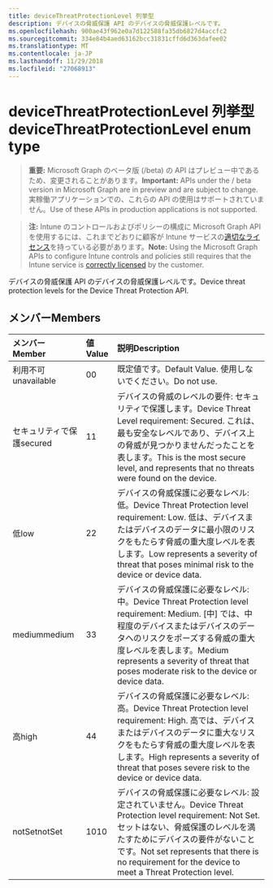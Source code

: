 ```yaml
---
title: deviceThreatProtectionLevel 列挙型
description: デバイスの脅威保護 API のデバイスの脅威保護レベルです。
ms.openlocfilehash: 900ae43f962e0a7d122588fa35db6827d4accfc2
ms.sourcegitcommit: 334e84b4aed63162bcc31831cffd6d363dafee02
ms.translationtype: MT
ms.contentlocale: ja-JP
ms.lasthandoff: 11/29/2018
ms.locfileid: "27068913"
---
```

# <a name="devicethreatprotectionlevel-enum-type"></a><span data-ttu-id="15641-103">deviceThreatProtectionLevel 列挙型</span><span class="sxs-lookup"><span data-stu-id="15641-103">deviceThreatProtectionLevel enum type</span></span>

> <span data-ttu-id="15641-104">**重要:** Microsoft Graph のベータ版 (/beta) の API はプレビュー中であるため、変更されることがあります。</span><span class="sxs-lookup"><span data-stu-id="15641-104">**Important:** APIs under the / beta version in Microsoft Graph are in preview and are subject to change.</span></span> <span data-ttu-id="15641-105">実稼働アプリケーションでの、これらの API の使用はサポートされていません。</span><span class="sxs-lookup"><span data-stu-id="15641-105">Use of these APIs in production applications is not supported.</span></span>

> <span data-ttu-id="15641-106">**注:** Intune のコントロールおよびポリシーの構成に Microsoft Graph API を使用するには、これまでどおりに顧客が Intune サービスの[適切なライセンス](https://go.microsoft.com/fwlink/?linkid=839381)を持っている必要があります。</span><span class="sxs-lookup"><span data-stu-id="15641-106">**Note:** Using the Microsoft Graph APIs to configure Intune controls and policies still requires that the Intune service is [correctly licensed](https://go.microsoft.com/fwlink/?linkid=839381) by the customer.</span></span>

<span data-ttu-id="15641-107">デバイスの脅威保護 API のデバイスの脅威保護レベルです。</span><span class="sxs-lookup"><span data-stu-id="15641-107">Device threat protection levels for the Device Threat Protection API.</span></span>
## <a name="members"></a><span data-ttu-id="15641-108">メンバー</span><span class="sxs-lookup"><span data-stu-id="15641-108">Members</span></span>
|<span data-ttu-id="15641-109">メンバー</span><span class="sxs-lookup"><span data-stu-id="15641-109">Member</span></span>|<span data-ttu-id="15641-110">値</span><span class="sxs-lookup"><span data-stu-id="15641-110">Value</span></span>|<span data-ttu-id="15641-111">説明</span><span class="sxs-lookup"><span data-stu-id="15641-111">Description</span></span>|
|:---|:---|:---|
|<span data-ttu-id="15641-112">利用不可</span><span class="sxs-lookup"><span data-stu-id="15641-112">unavailable</span></span>|<span data-ttu-id="15641-113">0</span><span class="sxs-lookup"><span data-stu-id="15641-113">0</span></span>|<span data-ttu-id="15641-114">既定値です。</span><span class="sxs-lookup"><span data-stu-id="15641-114">Default Value.</span></span> <span data-ttu-id="15641-115">使用しないでください。</span><span class="sxs-lookup"><span data-stu-id="15641-115">Do not use.</span></span>|
|<span data-ttu-id="15641-116">セキュリティで保護</span><span class="sxs-lookup"><span data-stu-id="15641-116">secured</span></span>|<span data-ttu-id="15641-117">1</span><span class="sxs-lookup"><span data-stu-id="15641-117">1</span></span>|<span data-ttu-id="15641-118">デバイスの脅威のレベルの要件: セキュリティで保護します。</span><span class="sxs-lookup"><span data-stu-id="15641-118">Device Threat Level requirement: Secured.</span></span> <span data-ttu-id="15641-119">これは、最も安全なレベルであり、デバイス上の脅威が見つかりませんだったことを表します。</span><span class="sxs-lookup"><span data-stu-id="15641-119">This is the most secure level, and represents that no threats were found on the device.</span></span>|
|<span data-ttu-id="15641-120">低</span><span class="sxs-lookup"><span data-stu-id="15641-120">low</span></span>|<span data-ttu-id="15641-121">2</span><span class="sxs-lookup"><span data-stu-id="15641-121">2</span></span>|<span data-ttu-id="15641-122">デバイスの脅威保護に必要なレベル: 低。</span><span class="sxs-lookup"><span data-stu-id="15641-122">Device Threat Protection level requirement: Low.</span></span> <span data-ttu-id="15641-123">低は、デバイスまたはデバイスのデータに最小限のリスクをもたらす脅威の重大度レベルを表します。</span><span class="sxs-lookup"><span data-stu-id="15641-123">Low represents a severity of threat that poses minimal risk to the device or device data.</span></span>|
|<span data-ttu-id="15641-124">medium</span><span class="sxs-lookup"><span data-stu-id="15641-124">medium</span></span>|<span data-ttu-id="15641-125">3</span><span class="sxs-lookup"><span data-stu-id="15641-125">3</span></span>|<span data-ttu-id="15641-126">デバイスの脅威保護に必要なレベル: 中。</span><span class="sxs-lookup"><span data-stu-id="15641-126">Device Threat Protection level requirement: Medium.</span></span> <span data-ttu-id="15641-127">[中] では、中程度のデバイスまたはデバイスのデータへのリスクをポーズする脅威の重大度レベルを表します。</span><span class="sxs-lookup"><span data-stu-id="15641-127">Medium represents a severity of threat that poses moderate risk to the device or device data.</span></span>|
|<span data-ttu-id="15641-128">高</span><span class="sxs-lookup"><span data-stu-id="15641-128">high</span></span>|<span data-ttu-id="15641-129">4</span><span class="sxs-lookup"><span data-stu-id="15641-129">4</span></span>|<span data-ttu-id="15641-130">デバイスの脅威保護に必要なレベル: 高。</span><span class="sxs-lookup"><span data-stu-id="15641-130">Device Threat Protection level requirement: High.</span></span> <span data-ttu-id="15641-131">高では、デバイスまたはデバイスのデータに重大なリスクをもたらす脅威の重大度レベルを表します。</span><span class="sxs-lookup"><span data-stu-id="15641-131">High represents a severity of threat that poses severe risk to the device or device data.</span></span>|
|<span data-ttu-id="15641-132">notSet</span><span class="sxs-lookup"><span data-stu-id="15641-132">notSet</span></span>|<span data-ttu-id="15641-133">10</span><span class="sxs-lookup"><span data-stu-id="15641-133">10</span></span>|<span data-ttu-id="15641-134">デバイスの脅威保護に必要なレベル: 設定されていません。</span><span class="sxs-lookup"><span data-stu-id="15641-134">Device Threat Protection level requirement: Not Set.</span></span> <span data-ttu-id="15641-135">セットはない、脅威保護のレベルを満たすためにデバイスの要件がないことです。</span><span class="sxs-lookup"><span data-stu-id="15641-135">Not set represents that there is no requirement for the device to meet a Threat Protection level.</span></span>|





